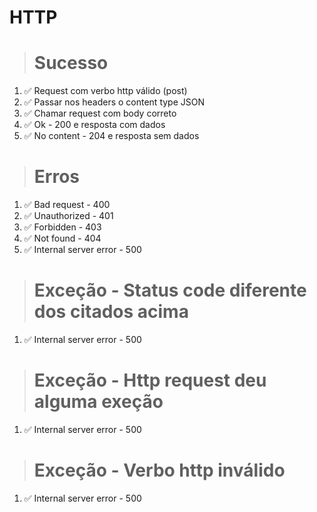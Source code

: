 # HTTP

> # Sucesso
1. ✅ Request com verbo http válido (post)
2. ✅ Passar nos headers o content type JSON
3. ✅ Chamar request com body correto
4. ✅ Ok - 200 e resposta com dados
5. ✅ No content - 204 e resposta sem dados

> # Erros
1. ✅ Bad request - 400
2. ✅ Unauthorized - 401
3. ✅ Forbidden - 403
4. ✅ Not found - 404
5. ✅ Internal server error - 500

> # Exceção - Status code diferente dos citados acima
1. ✅ Internal server error - 500

> # Exceção - Http request deu alguma exeção
1. ✅ Internal server error - 500

> # Exceção - Verbo http inválido
1. ✅ Internal server error - 500